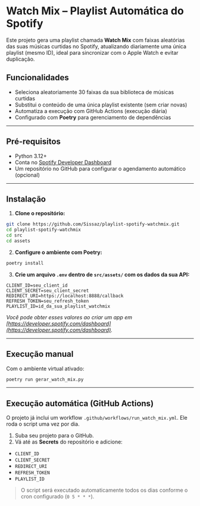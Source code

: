# Watch Mix – Playlist Automática do Spotify

Este projeto gera uma playlist chamada **Watch Mix** com faixas aleatórias das suas músicas curtidas no Spotify, atualizando diariamente uma única playlist (mesmo ID), ideal para sincronizar com o Apple Watch e evitar duplicação.

## Funcionalidades

* Seleciona aleatoriamente 30 faixas da sua biblioteca de músicas curtidas
* Substitui o conteúdo de uma única playlist existente (sem criar novas)
* Automatiza a execução com GitHub Actions (execução diária)
* Configurado com **Poetry** para gerenciamento de dependências

---

## Pré-requisitos

* Python 3.12+
* Conta no [Spotify Developer Dashboard](https://developer.spotify.com/dashboard)
* Um repositório no GitHub para configurar o agendamento automático (opcional)

---

## Instalação

1. **Clone o repositório:**

```bash
git clone https://github.com/Sissaz/playlist-spotify-watchmix.git
cd playlist-spotify-watchmix
cd src
cd assets

```

2. **Configure o ambiente com Poetry:**

```bash
poetry install
```

3. **Crie um arquivo `.env` dentro de `src/assets/` com os dados da sua API:**

```env
CLIENT_ID=seu_client_id
CLIENT_SECRET=seu_client_secret
REDIRECT_URI=https://localhost:8888/callback
REFRESH_TOKEN=seu_refresh_token
PLAYLIST_ID=id_da_sua_playlist_watchmix
```

*Você pode obter esses valores ao criar um app em [https://developer.spotify.com/dashboard](https://developer.spotify.com/dashboard).*

---

## Execução manual

Com o ambiente virtual ativado:

```bash
poetry run gerar_watch_mix.py
```

---

## Execução automática (GitHub Actions)

O projeto já inclui um workflow `.github/workflows/run_watch_mix.yml`. Ele roda o script uma vez por dia.

1. Suba seu projeto para o GitHub.
2. Vá até as **Secrets** do repositório e adicione:

* `CLIENT_ID`
* `CLIENT_SECRET`
* `REDIRECT_URI`
* `REFRESH_TOKEN`
* `PLAYLIST_ID`

> O script será executado automaticamente todos os dias conforme o cron configurado (`0 5 * * *`).
